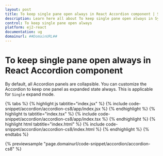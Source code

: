 ```yaml
---
layout: post
title: To keep single pane open always in React Accordion component | Syncfusion
description: Learn here all about To keep single pane open always in Syncfusion React Accordion component of Syncfusion Essential JS 2 and more.
control: To keep single pane open always 
platform: ej2-react
documentation: ug
domainurl: ##DomainURL##
---
```


# To keep single pane open always in React Accordion component

By default, all Accordion panels are collapsible. You can customize the Accordion to keep one panel as expanded state always. This is applicable for `Single` expand mode.

{% tabs %}
{% highlight js tabtitle="index.jsx" %}
{% include code-snippet/accordion/accordion-cs8/app/index.jsx %}
{% endhighlight %}
{% highlight ts tabtitle="index.tsx" %}
{% include code-snippet/accordion/accordion-cs8/app/index.tsx %}
{% endhighlight %}
{% highlight html tabtitle="index.html" %}
{% include code-snippet/accordion/accordion-cs8/index.html %}
{% endhighlight %}
{% endtabs %}
        
{% previewsample "page.domainurl/code-snippet/accordion/accordion-cs8" %}
